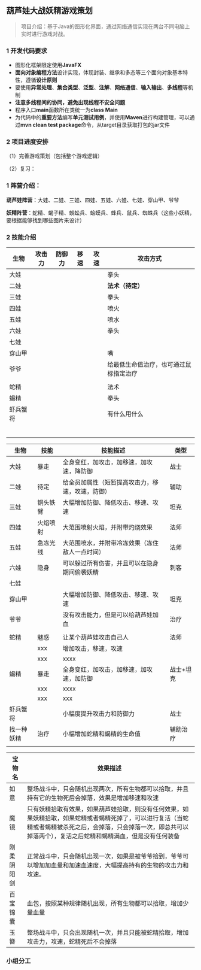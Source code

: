 ## 葫芦娃大战妖精游戏策划

> 项目介绍：基于Java的图形化界面，通过网络通信实现在两台不同电脑上实时进行游戏对战。

### 1 开发代码要求

- 图形化框架限定使用**JavaFX**
- **面向对象编程方法**设计实现，体现封装、继承和多态等三个面向对象基本特性，遵循**设计原则**
- 要使用**异常处理**、**集合类型**、**泛型**、**注解**、**网络通信**、**输入输出**、**多线程**等机制
- **注意多线程间的协同，避免出现线程不安全问题**
- 程序入口**main**函数所在类统一为**class Main**
- 为代码中的**重要方法**编写**单元测试用例**，并使用**Maven**进行构建管理，可以通过**mvn clean test package**命令，从target目录获取打包的jar文件



### 2 项目进度安排

（1）完善游戏策划（包括整个游戏逻辑）

（2）复习：



### 1 阵营介绍：

**葫芦娃阵营**：大娃、二娃、三娃、四娃、五娃、六娃、七娃、穿山甲、爷爷

**妖精阵营**：蛇精、蝎子精、蜈蚣兵、蛤蟆兵、蜂兵、鼠兵、蜘蛛兵（这些小妖精，要根据能够找到哪些图片来设计）

### 2 技能介绍

| 生物     | 攻击力 | 防御力 | 移速 | 攻速 | 攻击方式                               |
| -------- | ------ | ------ | ---- | ---- | -------------------------------------- |
| 大娃     |        |        |      |      | 拳头                                   |
| 二娃     |        |        |      |      | **法术（待定）**                       |
| 三娃     |        |        |      |      | 拳头                                   |
| 四娃     |        |        |      |      | 喷火                                   |
| 五娃     |        |        |      |      | 喷水                                   |
| 六娃     |        |        |      |      | 拳头                                   |
| 七娃     |        |        |      |      |                                        |
| 穿山甲   |        |        |      |      | 嘴                                     |
| 爷爷     |        |        |      |      | 给最低生命值治疗，也可通过鼠标指定治疗 |
|          |        |        |      |      |                                        |
| 蛇精     |        |        |      |      | 法术                                   |
| 蝎精     |        |        |      |      | 拳头                                   |
| 虾兵蟹将 |        |        |      |      | 有什么用什么                           |
|          |        |        |      |      |                                        |
|          |        |        |      |      |                                        |
|          |        |        |      |      |                                        |
|          |        |        |      |      |                                        |
|          |        |        |      |      |                                        |
|          |        |        |      |      |                                        |



| 生物       | 技能     | 技能描述                                         | 类型      |
| ---------- | -------- | ------------------------------------------------ | --------- |
| 大娃       | 暴走     | 全身变红，加攻击，加移速，加攻速，降防御         | 战士      |
| 二娃       | 待定     | 给全员加属性（短暂提高攻击力，移速，攻速，防御） | 辅助      |
| 三娃       | 铜头铁臂 | 大幅增加防御、降低攻击、移速、攻速               | 坦克      |
| 四娃       | 火焰喷射 | 大范围喷射火焰，并附带灼烧效果                   | 法师      |
| 五娃       | 急冻光线 | 大范围喷水，并附带冷冻效果（冻住敌人一点时间）   | 法师      |
| 六娃       | 隐身     | 可以躲过所有伤害，并且可以在隐身期间偷袭妖精     | 刺客      |
| 七娃       |          |                                                  |           |
| 穿山甲     |          | 大幅增加防御、降低攻击、移速、攻速               | 坦克      |
| 爷爷       |          | 没有攻击能力，但是可以给葫芦娃加血               | 治疗      |
|            |          |                                                  |           |
| 蛇精       | 魅惑     | 让某个葫芦娃攻击自己人                           | 法师      |
|            | xxx      | 增加攻击，移速，攻速                             |           |
|            | xxx      | xxxx                                             |           |
| 蝎精       | 暴走     | 全身变红，加攻击，加移速，加攻速，加防御         | 战士+坦克 |
|            | xxx      | xxxx                                             |           |
|            | xxx      | xxx                                              |           |
| 虾兵蟹将   |          | 小幅度提升攻击力和防御力                         | 战士      |
| 找一种妖精 | 治疗     | 小幅增加蛇精和蝎精的生命值                       | 辅助治疗  |
|            |          |                                                  |           |







| 宝物名     | 效果描述                                                     |
| ---------- | ------------------------------------------------------------ |
| 如意       | 整场战斗中，只会随机出现两次，所有生物都可以拾取，并且持有它的生物死后会掉落，效果是增加移速和攻速 |
| 魔镜       | 只有妖精拾取有效果，如果葫芦娃拾取，则没有任何效果，如果妖精拾取，如果蛇精或者蝎精死掉了，可以进行复活（当蛇精或者蝎精被杀死之后，会掉落，只会掉落一次，即总共可以掉落两个），复活之后蛇精和蝎精满血，但是没有任何装备 |
| 刚柔阴阳剑 | 正常战斗中，只会随机出现一次，如果是被爷爷拾到，爷爷可以增加加血量和加速血速度，大幅提高持有的生物的攻击力和攻速。 |
| 百宝锦囊   | 血包，按照某种规律随机出现，所有生物都可以拾取，增加少量血量 |
| 玉簪       | 整场战斗中，只会出现随机一次，并且只能被蛇精拾取，增加攻击力，攻速，蛇精死后不会掉落 |

### 小组分工





